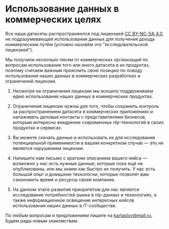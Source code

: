 # Использование данных в коммерческих целях

Все наши датасеты распространяются под лицензией [CC BY-NC-SA 4.0], не подразумевающей использования данных для получения дохода коммерческим путём (условно назовём это "исследовательской лицензией").

Мы получили несколько писем от коммерческих организаций по вопросам использования того или иного датасета в их продуктах, поэтому считаем важным прояснить свою позицию по поводу использования наших данных в коммерческих разработках и ограничений лицензии.

1. Несмотря на ограничения лицензии мы всецело поддерживаем идею использования наших данных в коммерческих продуктах.

2. Ограничения лицензии нужны для того, чтобы сохранить контроль за распространением датасета в коммерческих приложениях и налаживать деловые контакты с представителями бизнесов, которым интересно внедрение современных nlp-технологий в своих продуктах и сервисах.

3. Вы можете скачать данные и использовать их для исследования потенциальной применимости в вашем конкретном случае — это не является нарушением лицензии.

4. Напишите нам письмо с кратким описанием вашего кейса — возможно у нас есть нужные данные, которые пока ещё не опубликованы, или мы знаем как быстро их получить. У нас есть большой опыт и домашние технологии, которые позволят вам сэкономить время и ресурсы своей компании.

5. На данном этапе развития приоритетом для нас является исследование потребностей рынка в nlp-данных и технологиях, а также информационное освещение интересных кейсов использования наших данных в IT-сообществе.

По любым вопросам и предложениям пишите на kartaslov@mail.ru. Будем рады новым знакомствам.

[CC BY-NC-SA 4.0]: https://creativecommons.org/licenses/by-nc-sa/4.0/